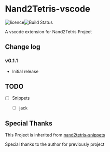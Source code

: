 # Nand2Tetris-vscode
![licence](https://img.shields.io/bower/l/Mi)![Build Status](https://api.travis-ci.org/loyio/Nand2Tetris-vscode.svg "Build Status")

A vscode extension for Nand2Tetris Project






## Change log

### v0.1.1
* Initial release

## TODO

* [ ] Snippets
  * [ ] jack



## Special Thanks

This Project is inherited from  [nand2tetris-snippets](https://github.com/lukeJEdwards/nand2tetris-snippets)

Special thanks to the author for previously project
